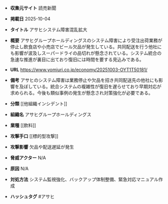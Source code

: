 - **収集元サイト**
読売新聞

- **掲載日**
2025-10-04

- **タイトル**
アサヒシステム障害混乱拡大

- **概要**
アサヒグループホールディングスのシステム障害により受注出荷業務が停止し飲食店や小売店でビール欠品が発生している。共同配送を行う他社にも影響が波及しスーパードライの品切れが懸念されている。システム統合の急速な推進が裏目に出ており復旧には時間を要する見込みである。

- **URL**
https://www.yomiuri.co.jp/economy/20251003-OYT1T50181/

- **備考**
アサヒのシステム障害は業務停止や欠品を招き共同配送先の他社にも影響を及ぼしている。統合システムの複雑性が復旧を遅らせており早期対応が求められる。今後も類似事例の発生が懸念され対策強化が必要である。

- **分類**
[[他組織インシデント]]

- **組織名**
アサヒグループホールディングス

- **業種**
[[飲料]]

- **攻撃手口**
[[標的型攻撃]]

- **攻撃影響**
欠品や配送遅延が発生

- **脅威アクター**
N/A

- **原因**
N/A

- **対処方法**
システム監視強化、バックアップ体制整備、緊急対応マニュアル作成

- **ハッシュタグ**
#アサヒ
